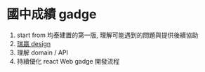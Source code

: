 # 國中成績 gadge
  1. start from 均泰建置的第一版, 理解可能遇到的問題與提供後續協助
  2. [瑞嬴 design](https://www.figma.com/file/7bj67LEWYu2UvuxRcnxUkv/gadget_%E6%A0%A1%E5%8B%99_%E5%9C%8B%E4%B8%AD%E8%A9%95%E9%87%8F?node-id=0%3A1)
  3. 理解 domain / API 
  4. 持續優化 react Web gadge 開發流程


